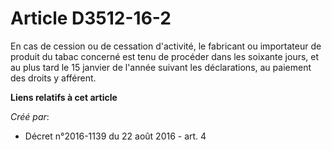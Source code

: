 # Article D3512-16-2

En cas de cession ou de cessation d'activité, le fabricant ou importateur de produit du tabac concerné est tenu de procéder
dans les soixante jours, et au plus tard le 15 janvier de l'année suivant les déclarations, au paiement des droits y
afférent.

**Liens relatifs à cet article**

_Créé par_:

  - Décret n°2016-1139 du 22 août 2016 - art. 4
